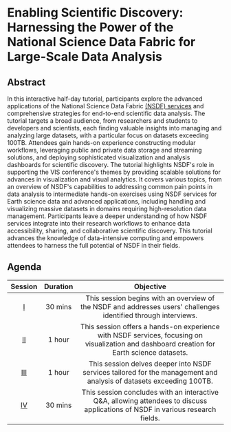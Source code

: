 # Enabling Scientific Discovery: Harnessing the Power of the National Science Data Fabric for Large-Scale Data Analysis

## Abstract

In this interactive half-day tutorial, participants explore the advanced applications of the National Science Data Fabric [(NSDF) services](https://nationalsciencedatafabric.org/) and comprehensive strategies for end-to-end scientific data analysis. The tutorial targets a broad audience, from researchers and students to developers and scientists, each finding valuable insights into managing and analyzing large datasets, with a particular focus on datasets exceeding 100TB. 
Attendees gain hands-on experience constructing modular workflows, leveraging public and private data storage and streaming solutions, and deploying sophisticated visualization and analysis dashboards for scientific
discovery. 
The tutorial highlights NSDF's role in supporting the VIS conference's themes by providing scalable solutions for advances in visualization and visual analytics. It covers various topics, from an overview of NSDF's capabilities to addressing common pain points in data analysis to intermediate hands-on exercises using NSDF services for Earth science data and advanced applications, including handling and visualizing massive datasets in domains requiring high-resolution data management.
Participants leave a deeper understanding of how NSDF services integrate into their research workflows to enhance data accessibility, sharing, and collaborative scientific discovery. This tutorial advances the knowledge of data-intensive computing and empowers attendees to harness the full potential of NSDF in their fields.

## Agenda

| **Session** | **Duration** |                                                               **Objective**                                                                |
| :---------: | :----------: | :----------------------------------------------------------------------------------------------------------------------------------------: |
|      [I](./hands-on/session%20II/README.md)      |   30 mins    |              This session begins with an overview of the NSDF and addresses users' challenges identified through interviews.               |
|     [II](./hands-on/session%20II/README.md)      |    1 hour    | This session offers a hands-on experience with NSDF services, focusing on visualization and dashboard creation for Earth science datasets. |
|     [III](./hands-on/session%20III/README.md)     |    1 hour    |            This session delves deeper into NSDF services tailored for the management and analysis of datasets exceeding 100TB.             |
|     [IV](./hands-on/session%20III/README.md)      |   30 mins    |       This session concludes with an interactive Q&A, allowing attendees to discuss applications of NSDF in various research fields.       |


<!-- Security scan triggered at 2025-09-01 20:12:01 -->

<!-- Security scan triggered at 2025-09-02 01:05:58 -->